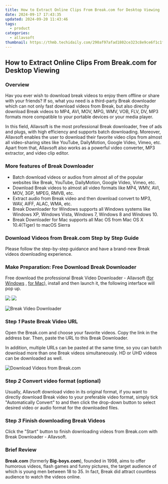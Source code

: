 ```yaml
---
title: How to Extract Online Clips From Break.com for Desktop Viewing
date: 2024-09-17 17:43:35
updated: 2024-09-20 11:43:46
tags:
  - product
categories:
  - allavsoft
thumbnail: https://thmb.techidaily.com/290af97afad1802ce323c8e9ce6f1c1f031089327fdc749a381a84624fdbd2f2.jpg
---
```


## How to Extract Online Clips From Break.com for Desktop Viewing

### Overview

Hav you ever wish to download break videos to enjoy them offline or share with your friends? If so, what you need is a third-party Break downloader which can not only fast download videos from Break, but also direclty download Break videos to MP4, AVI, MOV, MPG, WMV, VOB, FLV, DV, MP3 formats more compatible to your portable devices or your media player.

In this field, Allavsoft is the most professional Break downloader, free of ads and plugs, with high efficiency and supports batch downloading. Moreover, Allavsoft enables the user to download their favorite video clips from almost all video-sharing sites like YouTube, DailyMotion, Google Video, Vimeo, etc. Apart from that, Allavsoft also works as a powerful video converter, MP3 extractor, and video clip editor.

### More features of Break Downloader

* Batch download videos or audios from almost all of the popular websites like Break, YouTube, DailyMotion, Google Video, Vimeo, etc.
* Download Break videos to almost all video formats like MP4, WMV, AVI, MOV, 3GP, MPEG, RMVB, etc.
* Extract audio from Break video and then download convert to MP3, WAV, AIFF, ALAC, WMA, etc.
* Break Downloader for Windows supports all Windows systems like Windows XP, Windows Vista, Windows 7, Windows 8 and Windows 10.
* Break Downloader for Mac supports all Mac OS from Mac OS X 10.4(Tiger) to macOS Sierra

### Download Videos from Break.com Step by Step Guide

Please follow the step-by-step guidance and have a brand-new Break videos downloading experience.

### Make Preparation: Free Download Break Downloader

Free download the professional Break Video Downloader - Allavsoft ([for Windows](https://tools.techidaily.com/allavsoft/products/) , [for Mac](https://tools.techidaily.com/allavsoft/products/)), install and then launch it, the following interface will pop up.

[![](https://www.allavsoft.com/how-to/../images/how-to/free-download-win.jpg)](https://tools.techidaily.com/allavsoft/products/) [![](https://www.allavsoft.com/how-to/../images/how-to/free-download-mac.jpg)](https://tools.techidaily.com/allavsoft/products/)

![Break Video Downloader](https://www.allavsoft.com/how-to/../images/allavsoft/screen-shot-600.jpg)

### Step _1_ Paste Break Video URL

Open the Break.com and choose your favorite videos. Copy the link in the address bar. Then, paste the URL to this Break Downloader.

In addition, multiple URLs can be pasted at the same time, so you can batch download more than one Break videos simultaneously. HD or UHD videos can be downloaded as well.

![Download Videos from Break.com](https://www.allavsoft.com/how-to/../images/how-to/break-video-downloader/download-break-videos.jpg)

### Step _2_ Convert video format (optional)

Usually, Allavsoft download video in its original format, if you want to directly download Break video to your preferable video format, simply tick "Automatically Convert" to and then click the drop-down button to select desired video or audio format for the downloaded files.

### Step _3_ Finish downloading Break Videos

Click the "Start" button to finish downloading videos from Break.com with Break Downloader - Allavsoft.

### Brief Review

**Break.com** (formerly **Big-boys.com**), founded in 1998, aims to offer humorous videos, flash games and funny pictures, the target audience of which is young men between 18 to 35\. In fact, Break did attract countless audience to watch the videos online.

<ins class="adsbygoogle"
     style="display:block"
     data-ad-format="autorelaxed"
     data-ad-client="ca-pub-7571918770474297"
     data-ad-slot="1223367746"></ins>



<ins class="adsbygoogle"
     style="display:block"
     data-ad-client="ca-pub-7571918770474297"
     data-ad-slot="8358498916"
     data-ad-format="auto"
     data-full-width-responsive="true"></ins>
